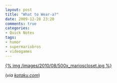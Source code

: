 ```yaml
---
layout: post
title: "What to Wear-a?"
date: 2009-12-28 23:20
comments: true
categories:
- Quick Notes
tags:
- humor
- supermariobros
- videogames
---
```


[{% img /images/2010/08/500x_marioscloset.jpg %}](http://kotaku.com/5430723/what-to-wear+a)

(*via [kotaku.com](http://kotaku.com/5430723/what-to-wear+a)*)
